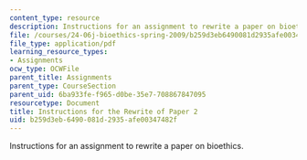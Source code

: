 ```yaml
---
content_type: resource
description: Instructions for an assignment to rewrite a paper on bioethics.
file: /courses/24-06j-bioethics-spring-2009/b259d3eb6490081d2935afe00347482f_MIT24_06Js09_assn02_rewrite.pdf
file_type: application/pdf
learning_resource_types:
- Assignments
ocw_type: OCWFile
parent_title: Assignments
parent_type: CourseSection
parent_uid: 6ba933fe-f965-d0be-35e7-708867847095
resourcetype: Document
title: Instructions for the Rewrite of Paper 2
uid: b259d3eb-6490-081d-2935-afe00347482f
---
```

Instructions for an assignment to rewrite a paper on bioethics.

